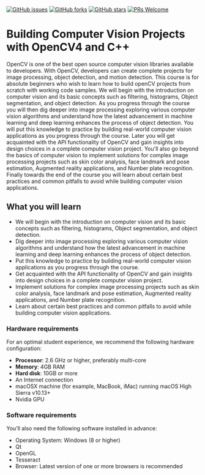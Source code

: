 [![GitHub issues](https://img.shields.io/github/issues/PacktPublishing/Building-Computer-Vision-Projects-with-OpenCV4-and-CPlusPlus.svg)](https://github.com/PacktPublishing/Building-Computer-Vision-Projects-with-OpenCV4-and-CPlusPlus/issues)
[![GitHub forks](https://img.shields.io/github/forks/PacktPublishing/Building-Computer-Vision-Projects-with-OpenCV4-and-CPlusPlus.svg)](https://github.com/PacktPublishing/Building-Computer-Vision-Projects-with-OpenCV4-and-CPlusPlus/network)
[![GitHub stars](https://img.shields.io/github/stars/PacktPublishing/Building-Computer-Vision-Projects-with-OpenCV4-and-CPlusPluss.svg)](https://github.com/PacktPublishing/Building-Computer-Vision-Projects-with-OpenCV4-and-CPlusPlus/stargazers)
[![PRs Welcome](https://img.shields.io/badge/PRs-welcome-brightgreen.svg)](https://github.com/PacktPublishing/Building-Computer-Vision-Projects-with-OpenCV4-and-CPlusPlus/pulls)



# Building Computer Vision Projects with OpenCV4 and C++
OpenCV is one of the best open source computer vision libraries available to developers. With OpenCV, developers can create complete projects for image processing, object detection, and motion detection. This course is for absolute beginners who wish to learn how to build openCV projects from scratch with working code samples. We will begin with the introduction on computer vision and its basic concepts such as filtering, histograms, Object segmentation, and object detection. As you progress through the course you will then dig deeper into image processing exploring various computer vision algorithms and understand how the latest advancement in machine learning and deep learning enhances the process of object detection. You will put this knowledge to practice by building real-world computer vision applications as you progress through the course. Later you will get acquainted with the API functionality of OpenCV and gain insights into design choices in a complete computer vision project. You'll also go beyond the basics of computer vision to implement solutions for complex image processing projects such as skin color analysis, face landmark and pose estimation, Augmented reality applications, and Number plate recognition. Finally towards the end of the course you will learn about certain best practices and common pitfalls to avoid while building computer vision applications.


## What you will learn
* We will begin with the introduction on computer vision and its basic concepts such as filtering, histograms, Object segmentation, and   object detection.
* Dig deeper into image processing exploring various computer vision algorithms and understand how the latest advancement in machine       learning and deep learning enhances the process of object detection. 
* Put this knowledge to practice by building real-world computer vision applications as you progress through the course.
* Get acquainted with the API functionality of OpenCV and gain insights into design choices in a complete computer vision project.
* Implement solutions for complex image processing projects such as skin color analysis, face landmark and pose estimation, Augmented     reality applications, and Number plate recognition.
* Learn about certain best practices and common pitfalls to avoid while building computer vision applications.


### Hardware requirements
For an optimal student experience, we recommend the following hardware configuration:
* **Processor**: 2.6 GHz or higher, preferably multi-core
* **Memory**: 4GB RAM
* **Hard disk**: 10GB or more
* An Internet connection
* macOSX machine (for example, MacBook, iMac) running macOS High Sierra
  v10.13+
* Nvidia GPU


### Software requirements
You’ll also need the following software installed in advance:
* Operating System: Windows (8 or higher)
* Qt
* OpenGL
* Tesseract
* Browser: Latest version of one or more browsers is recommended

